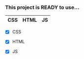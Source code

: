 ### This project is READY to use...

| CSS | HTML | JS |
|---|---|---|

- [X] CSS
- [X] HTML
- [X] JS

